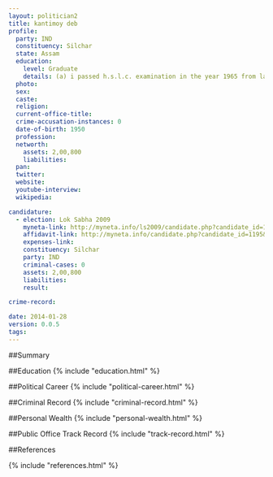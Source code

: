 ```yaml
---
layout: politician2
title: kantimoy deb
profile: 
  party: IND
  constituency: Silchar
  state: Assam
  education: 
    level: Graduate
    details: (a) i passed h.s.l.c. examination in the year 1965 from laban bengali boys" high school, shillong (b) i passed pre-university examination in the year 1966 st anthony"s college shillong (c) i passed b.e(electrical) examination in the year 1973 from assam e
  photo: 
  sex: 
  caste: 
  religion: 
  current-office-title: 
  crime-accusation-instances: 0
  date-of-birth: 1950
  profession: 
  networth: 
    assets: 2,00,800
    liabilities: 
  pan: 
  twitter: 
  website: 
  youtube-interview: 
  wikipedia: 

candidature: 
  - election: Lok Sabha 2009
    myneta-link: http://myneta.info/ls2009/candidate.php?candidate_id=1195
    affidavit-link: http://myneta.info/candidate.php?candidate_id=1195&scan=original
    expenses-link: 
    constituency: Silchar 
    party: IND
    criminal-cases: 0
    assets: 2,00,800
    liabilities: 
    result:  

crime-record: 

date: 2014-01-28
version: 0.0.5
tags: 
---
```

##Summary


##Education
{% include "education.html" %}


##Political Career
{% include "political-career.html" %}


##Criminal Record
{% include "criminal-record.html" %}


##Personal Wealth
{% include "personal-wealth.html" %}


##Public Office Track Record
{% include "track-record.html" %}


##References


{% include "references.html" %}